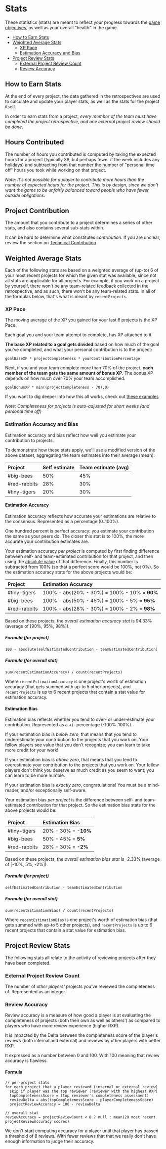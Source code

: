 # Stats

These statistics (stats) are meant to reflect your progress towards the [game objectives][game-objectives], as well as your overall "health" in the game.

<!-- TOC depthFrom:2 depthTo:3 withLinks:1 updateOnSave:0 orderedList:0 -->

- [How to Earn Stats](#how-to-earn-stats)
- [Weighted Average Stats](#weighted-average-stats)
  - [XP Pace](#xp-pace)
  - [Estimation Accuracy and Bias](#estimation-accuracy-and-bias)
- [Project Review Stats](#project-review-stats)
  - [External Project Review Count](#external-project-review-count)
  - [Review Accuracy](#review-accuracy)

<!-- /TOC -->

## How to Earn Stats

At the end of every project, the data gathered in the retrospectives are used to calculate and update your player stats, as well as the stats for the project itself.

In order to earn stats from a project, _every member of the team must have completed the project retrospective, and one external project review should be done_.

## Hours Contributed

The number of hours you contributed is computed by taking the expected hours for a project (typically 38, but perhaps fewer if the week includes any holidays) and subtracting from that number the number of "personal time off" hours you took while working on that project.

_Note: It's not possible for a player to contribute more hours than the number of expected hours for the project. This is by design, since we don't want the game to be unfairly balanced toward people who have fewer outside obligations._


## Project Contribution

The amount that you contribute to a project determines a series of other stats, and also contains several sub-stats within.

It can be hard to determine what constitutes _contribution_. If you are unclear, review the section on [Technical Contribution](../Learning_Guide/Retrospectives.md#technical-contribution)


## Weighted Average Stats

Each of the following stats are based on a weighted average of (up-to) 6 of your most recent projects for which the given stat was available, since not all stats are applicable for all projects. For example, if you work on a project by yourself, there won't be any team-related feedback collected in the retrospective, and as such, there won't be any team-related stats. In all of the formulas below, that's what is meant by `recentProjects`.


### XP Pace

The moving average of the XP you gained for your last 6 projects is the XP Pace.

Each goal you and your team attempt to complete, has XP attached to it.

**The base XP related to a goal gets divided** based on how much of the goal you've completed, and what your personal contribution is to the project:

```
goalBaseXP * projectCompleteness * yourContributionPercentage
```

Next, if you and your team complete more than 70% of the project, **each member of the team gets the same amount of bonus XP**. The bonus XP depends on how much over 70% your team accomplished.

```
goalBonusXP * min((projectCompleteness - 70),0)
```

If you want to dig deeper into how this all works, check out [these examples](https://docs.google.com/spreadsheets/d/10g9F9XKmHodyyQ5AxLmrSAibehTrS7wdi-h4tj3Rfa0/edit#gid=0)

_Note: Completeness for projects is auto-adjusted for short weeks (and personal time off)_

### Estimation Accuracy and Bias

Estimation accuracy and bias reflect how well you estimate your contribution to projects.

To demonstrate how these stats apply, we'll use a modified version of the above dataset, aggregating the team estimates into their average (mean):

| Project      | Self estimate | Team estimate (avg) |
|:-------------|:--------------|:--------------------|
| #big-bees    | 50%           | 45%                 |
| #red-rabbits | 28%           | 30%                 |
| #tiny-tigers | 20%           | 30%                 |

#### Estimation Accuracy

Estimation accuracy reflects how accurate your estimations are relative to the consensus. Represented as a percentage (0..100%).

One hundred percent is perfect accuracy: you estimate your contribution the same as your peers do. The closer this stat is to 100%, the more accurate your contribution estimates are.

Your estimation accuracy _per project_ is computed by first finding difference between self- and team-estimated contribution for that project, and then using the [absolute value][absolute-values] of that difference. Finally, this number is subtracted from 100% (so that a perfect score would be 100%, not 0%). So the estimation accuracy stats for the above projects would be:

| Project      | Estimation Accuracy                          |
|:-------------|:---------------------------------------------|
| #tiny-tigers | 100% - abs(20% - 30%) = 100% - 10% = **90%** |
| #big-bees    | 100% - abs(50% - 45%) = 100% - 5% = **95%**  |
| #red-rabbits | 100% - abs(28% - 30%) = 100% - 2% = **98%**  |

Based on these projects, the _overall estimation accuracy stat_ is 94.33% (average of [90%, 95%, 98%]).

##### Formula (for project)

```
100 - absolute(selfEstimatedContribution - teamEstimatedContribution)
```

##### Formula (for overall stat)

```
sum(recentEstimationAccuracy) / count(recentProjects)
```

Where `recentEstimationAccuracy` is one project's worth of estimation accuracy (that gets summed with up-to 5 other projects), and `recentProjects` is up to 6 recent projects that contain a stat value for estimation accuracy.


#### Estimation Bias

Estimation bias reflects whether you tend to over- or under-estimate your contribution. Represented as a +/- percentage (-100%..100%).

If your estimation bias is _below zero_, that means that you tend to underestimate your contribution to the projects that you work on. Your fellow players see value that you don't recognize; you can learn to take more credit for your work!

If your estimation bias is _above zero_, that means that you tend to overestimate your contribution to the projects that you work on. Your fellow players don't think you deserve as much credit as you seem to want; you can learn to be more humble.

If your estimation bias is _exactly zero_, congratulations! You must be a mind-reader, and/or exceptionally self-aware.

Your estimation bias _per project_ is the difference between self- and team-estimated contribution for that project. So the estimation bias stats for the above projects would be:

| Project      | Estimation Bias      |
|:-------------|:---------------------|
| #tiny-tigers | 20% - 30% = **-10%** |
| #big-bees    | 50% - 45% = **5%**   |
| #red-rabbits | 28% - 30% = **-2%**  |

Based on these projects, the _overall estimation bias stat_ is -2.33% (average of [-10%, 5%, -2%]).

##### Formula (for project)

```
selfEstimatedContribution - teamEstimatedContribution
```

##### Formula (for overall stat)

```
sum(recentEstimationBias) / count(recentProjects)
```

Where `recentEstimationBias` is one project's worth of estimation bias (that gets summed with up-to 5 other projects), and `recentProjects` is up to 6 recent projects that contain a stat value for estimation bias.


## Project Review Stats

The following stats all relate to the activity of reviewing projects after they have been completed.

### External Project Review Count

The number of _other players'_ projects you've reviewed the completeness of. Represented as an integer.

### Review Accuracy

Review accuracy is a measure of how good a player is at evaluating the completeness of projects (both their own as well as others') as compared to players who have more review experience (higher RXP).

It is impacted by the Delta between the completeness score of the player's reviews (both internal and external) and reviews by other players with better RXP.

It expressed as a number between 0 and 100. With 100 meaning that review accuracy is flawless.

#### Formula

```
// per-project stats
for each project that a player reviewed (internal or external review)
  skip if player was the top reviewer (reviewer with the highest RXP)
  topCompletenessScore = (top reviewer's completeness assessment)
  reviewDelta = abs(topCompletenessScore - playerCompletenessScore)
  projectReviewAccuracy = 100 - reviewDelta

// overall stat
reviewAccuracy = projectReviewCount < 8 ? null : mean(20 most recent projectReviewAccuracy scores)
```

We don't start computing accuracy for a player until that player has passed a threshold of 8 reviews. With fewer reviews that that we really don't have enough information to judge their accuracy.



[game-objectives]: ./Basic_Gameplay.md#objectives
[absolute-values]: http://www.coolmath.com/algebra/18-absolute-value-equations-inequalities/01-absolute-values-01
[elo-rating-wiki]: https://en.wikipedia.org/wiki/Elo_rating_system
[elo-rank-github]: https://github.com/dmamills/elo-rank
[cos-dynam-tensions]: http://cos.learnersguild.org/Dynamic_Tensions/
